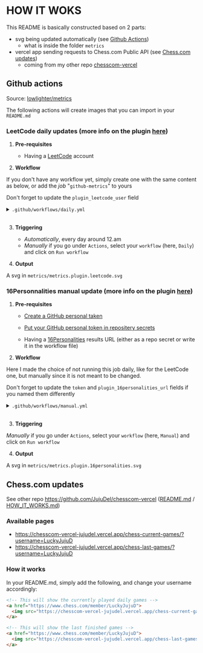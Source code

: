 # HOW IT WOKS

This README is basically constructed based on 2 parts:
 - svg being updated automatically (see [Github Actions](#github-actions))
   - what is inside the folder `metrics`
 - vercel app sending requests to Chess.com Public API (see [Chess.com updates](#chesscom-updates))
   - coming from my other repo [chesscom-vercel](https://github.com/JujuDel/chesscom-vercel)

## Github actions

Source: [lowlighter/metrics](https://github.com/lowlighter/metrics)

The following actions will create images that you can import in your `README.md`

### LeetCode daily updates (more info on the plugin [here](https://github.com/lowlighter/metrics/blob/master/source/plugins/leetcode/README.md))

1. **Pre-requisites**

    - Having a [LeetCode](https://leetcode.com/) account

2. **Workflow**

If you don't have any workflow yet, simply create one with the same content as below, or add the *job* "`github-metrics`" to yours

Don't forget to update the `plugin_leetcode_user` field

<details>
  <summary><code>.github/workflows/daily.yml</code></summary>

  ```yaml
  name: Daily
  on:
    # Schedule daily updates at 12.am
    schedule: [{cron: "0 0 * * *"}]
    # Run workflow manually
    workflow_dispatch:
  jobs:
    github-metrics:
      runs-on: ubuntu-latest
      permissions:
        contents: write
      steps:
        - name: LeetCode
          uses: lowlighter/metrics@latest
          with:
            filename: metrics/metrics.plugin.leetcode.svg
            token: NOT_NEEDED
            base: ""
            plugin_leetcode: yes
            plugin_leetcode_sections: solved, skills, recent
            plugin_leetcode_user: <YOUR_LEETCODE_USERNAME>
            plugin_leetcode_ignored_skills: fundamental
  ```
</details>
</br>

3. **Triggering**

    - *Automatically*, every day around 12.am
    - *Manually* if you go under `Actions`, select your `workflow` (here, `Daily`) and click on `Run workflow`

4. **Output**

A svg in `metrics/metrics.plugin.leetcode.svg`

### 16Personnalities manual update (more info on the plugin [here](https://github.com/lowlighter/metrics/blob/master/source/plugins/community/16personalities/README.md))

1. **Pre-requisites**

    - [Create a GitHub personal taken](https://github.com/lowlighter/metrics/blob/master/.github/readme/partials/documentation/setup/action.md#1%EF%B8%8F-create-a-github-personal-token)

    - [Put your GitHub personal token in repositery secrets](https://github.com/lowlighter/metrics/blob/master/.github/readme/partials/documentation/setup/action.md#2%EF%B8%8F-put-your-github-personal-token-in-repository-secrets)

    - Having a [16Personalities](https://www.16personalities.com/) results URL (either as a repo secret or write it in the workflow file)

2. **Workflow**

Here I made the choice of not running this job daily, like for the LeetCode one, but manually since it is not meant to be changed.

Don't forget to update the `token` and `plugin_16personalities_url` fields if you named them differently

<details>
  <summary><code>.github/workflows/manual.yml</code></summary>

  ```yaml
  name: Manual
  on:
    # Run workflow manually
    workflow_dispatch:
  jobs:
    github-metrics:
      runs-on: ubuntu-latest
      permissions:
        contents: write
      steps:
        - name: MBTI Personality profile
          uses: lowlighter/metrics@latest
          with:
            filename: metrics/metrics.plugin.16personalities.svg
            token: ${{ secrets.METRICS_TOKEN }}
            base: ""
            plugin_16personalities: yes
            plugin_16personalities_url: ${{ secrets.SIXTEEN_PERSONALITIES_URL }}
            plugin_16personalities_sections: personality, profile, traits
            plugin_16personalities_scores: yes
  ```
</details>
</br>

3. **Triggering**

*Manually* if you go under `Actions`, select your `workflow` (here, `Manual`) and click on `Run workflow`

4. **Output**

A svg in `metrics/metrics.plugin.16personalities.svg`

## Chess.com updates

See other repo https://github.com/JujuDel/chesscom-vercel ([README.md](https://github.com/JujuDel/chesscom-vercel/blob/master/README.md) / [HOW_IT_WORKS.md](https://github.com/JujuDel/chesscom-vercel/blob/master/HOW-IT-WORKS.md))

### Available pages

- https://chesscom-vercel-jujudel.vercel.app/chess-current-games/?username=LuckyJujuD
- https://chesscom-vercel-jujudel.vercel.app/chess-last-games/?username=LuckyJujuD

### How it works

In your README.md, simply add the following, and change your username accordingly:

```markdown
<!-- This will show the currently played daily games -->
<a href="https://www.chess.com/member/LuckyJujuD">
  <img src="https://chesscom-vercel-jujudel.vercel.app/chess-current-games/?username=LuckyJujuD" align="center">
</a>

<!-- This will show the last finished games -->
<a href="https://www.chess.com/member/LuckyJujuD">
  <img src="https://chesscom-vercel-jujudel.vercel.app/chess-last-games/?username=LuckyJujuD" align="center">
</a>
```